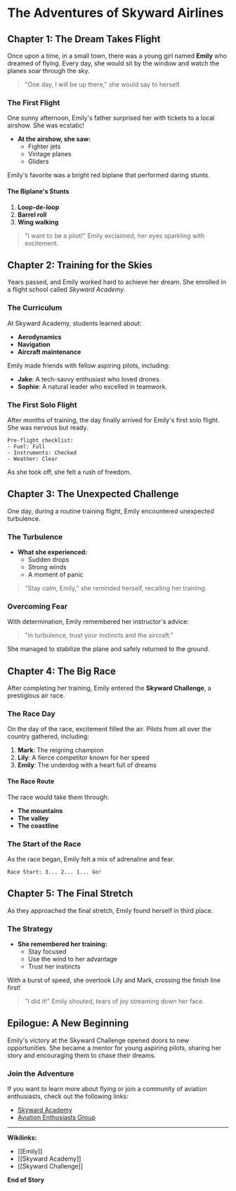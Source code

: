 # The Adventures of Skyward Airlines

## Chapter 1: The Dream Takes Flight

Once upon a time, in a small town, there was a young girl named **Emily** who dreamed of flying. Every day, she would sit by the window and watch the planes soar through the sky. 

> "One day, I will be up there," she would say to herself.

### The First Flight

One sunny afternoon, Emily's father surprised her with tickets to a local airshow. She was ecstatic! 

- **At the airshow, she saw:**
  - Fighter jets
  - Vintage planes
  - Gliders

Emily's favorite was a bright red biplane that performed daring stunts. 

#### The Biplane's Stunts

1. **Loop-de-loop**
2. **Barrel roll**
3. **Wing walking**

> "I want to be a pilot!" Emily exclaimed, her eyes sparkling with excitement.

## Chapter 2: Training for the Skies

Years passed, and Emily worked hard to achieve her dream. She enrolled in a flight school called *Skyward Academy*. 

### The Curriculum

At Skyward Academy, students learned about:

- **Aerodynamics**
- **Navigation**
- **Aircraft maintenance**

Emily made friends with fellow aspiring pilots, including:
- **Jake**: A tech-savvy enthusiast who loved drones.
- **Sophie**: A natural leader who excelled in teamwork.

### The First Solo Flight

After months of training, the day finally arrived for Emily's first solo flight. She was nervous but ready. 

```plaintext
Pre-flight checklist:
- Fuel: Full
- Instruments: Checked
- Weather: Clear
```

As she took off, she felt a rush of freedom. 

## Chapter 3: The Unexpected Challenge

One day, during a routine training flight, Emily encountered unexpected turbulence. 

### The Turbulence

- **What she experienced:**
  - Sudden drops
  - Strong winds
  - A moment of panic

> "Stay calm, Emily," she reminded herself, recalling her training.

### Overcoming Fear

With determination, Emily remembered her instructor's advice:

> "In turbulence, trust your instincts and the aircraft."

She managed to stabilize the plane and safely returned to the ground. 

## Chapter 4: The Big Race

After completing her training, Emily entered the **Skyward Challenge**, a prestigious air race. 

### The Race Day

On the day of the race, excitement filled the air. Pilots from all over the country gathered, including:

1. **Mark**: The reigning champion
2. **Lily**: A fierce competitor known for her speed
3. **Emily**: The underdog with a heart full of dreams

#### The Race Route

The race would take them through:
- **The mountains**
- **The valley**
- **The coastline**

### The Start of the Race

As the race began, Emily felt a mix of adrenaline and fear. 

```plaintext
Race Start: 3... 2... 1... Go!
```

## Chapter 5: The Final Stretch

As they approached the final stretch, Emily found herself in third place. 

### The Strategy

- **She remembered her training:**
  - Stay focused
  - Use the wind to her advantage
  - Trust her instincts

With a burst of speed, she overtook Lily and Mark, crossing the finish line first!

> "I did it!" Emily shouted, tears of joy streaming down her face.

## Epilogue: A New Beginning

Emily's victory at the Skyward Challenge opened doors to new opportunities. She became a mentor for young aspiring pilots, sharing her story and encouraging them to chase their dreams.

### Join the Adventure

If you want to learn more about flying or join a community of aviation enthusiasts, check out the following links:

- [Skyward Academy](https://github.com)
- [Aviation Enthusiasts Group](https://github.com)

---

**Wikilinks:**
- [[Emily]]
- [[Skyward Academy]]
- [[Skyward Challenge]]

**End of Story**
